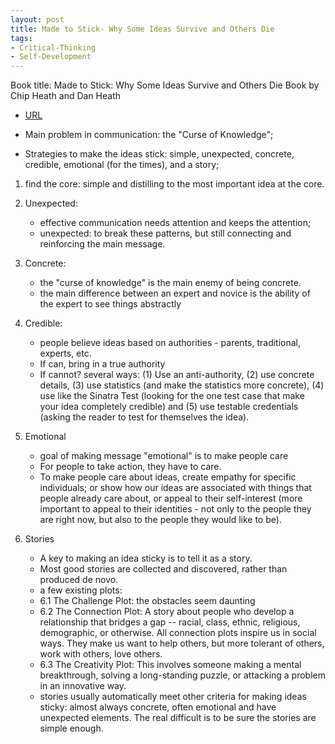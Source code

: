 ```yaml
---
layout: post
title: Made to Stick- Why Some Ideas Survive and Others Die
tags:
- Critical-Thinking
- Self-Development
---
```



Book title: Made to Stick: Why Some Ideas Survive and Others Die
Book by Chip Heath and Dan Heath

- [URL](https://www.amazon.com/Made-Stick-Ideas-Survive-Others-ebook/dp/B000N2HCKQ)

- Main problem in communication: the "Curse of Knowledge"; 

- Strategies to make the ideas stick:  simple, unexpected, concrete, credible, emotional (for the times), and a story; 

1. find the core: simple and distilling to the most important idea at the core.

2. Unexpected: 
   + effective communication needs attention and keeps the attention; 
   + unexpected: to break these patterns, but still connecting and reinforcing the main message.

3. Concrete: 
   + the "curse of knowledge" is the main enemy of being concrete. 
   + the main difference between an expert and novice is the ability of the expert to see things abstractly

4. Credible: 
	+ people believe ideas based on authorities -  parents, traditional, experts, etc. 
	+ If can, bring in a true authority 
	+ If cannot? several ways: (1) Use an anti-authority, (2) use concrete details, (3) use statistics (and make the statistics more concrete), (4) use like the Sinatra Test (looking for the one test case that make your idea completely credible) and (5) use testable credentials (asking the reader to test for themselves the idea). 

5. Emotional
   + goal of making message "emotional" is to make people care
   + For people to take action, they have to care.
   + To make people care about ideas, create empathy for specific individuals; or show how our ideas are associated with things that people already care about, or  appeal to their self-interest (more important to appeal to their identities - not only to the people they are right now, but also to the people they would like to be).

6. Stories
   + A key to making an idea sticky is to tell it as a story. 
   + Most good stories are collected and discovered, rather than produced de novo. 
   + a few existing plots: 
   + 6.1 The Challenge Plot:  the obstacles seem daunting 
   + 6.2 The Connection Plot: A story about people who develop a relationship that bridges a gap -- racial, class, ethnic, religious, demographic, or otherwise. All connection plots inspire us in social ways. They make us want to help others, but more tolerant of others, work with others, love others.
   + 6.3 The Creativity Plot: This involves someone making a mental breakthrough, solving a long-standing puzzle, or attacking a problem in an innovative way.
   + stories usually automatically meet other criteria for making ideas sticky:  almost always concrete,  often emotional and have unexpected elements. The real difficult is to be sure the stories are simple enough.

